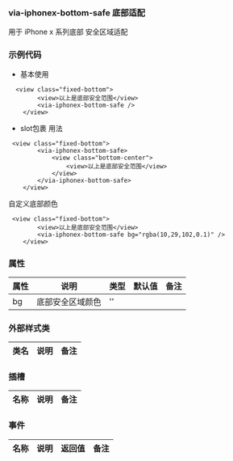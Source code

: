 ### via-iphonex-bottom-safe 底部适配  
   用于 iPhone x 系列底部 安全区域适配


### 示例代码
* 基本使用
```
  <view class="fixed-bottom">
        <view>以上是底部安全范围</view>
        <via-iphonex-bottom-safe />
    </view>
```
*  slot包裹 用法
```
 <view class="fixed-bottom">
        <via-iphonex-bottom-safe>
            <view class="bottom-center">
                <view>以上是底部安全范围</view>
            </view>
        </via-iphonex-bottom-safe>
    </view>
```
  自定义底部颜色
```
 <view class="fixed-bottom">
        <view>以上是底部安全范围</view>
        <via-iphonex-bottom-safe bg="rgba(10,29,102,0.1)" />
    </view>
```
 
 


### 属性
| 属性 | 说明 | 类型 | 默认值 | 备注 |
| --- | --- | --- | --- | --- |
| bg | 底部安全区域颜色 | '' |  |   |
 

### 外部样式类
| 类名 | 说明 | 备注 | 
| --- | --- | --- |
 
 



### 插槽
| 名称 | 说明 | 备注 |
| --- | --- |--- |
 

### 事件
| 名称 | 说明 | 返回值 | 备注 |
| --- | --- | --- | --- |
 



